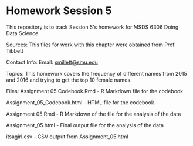 # Homework Session 5

This repository is to track Session 5's homework for MSDS 6306 Doing Data Science

Sources: This files for work with this chapter were obtained from Prof. Tibbett

Contact Info: Email: smillett@smu.edu

Topics: This homework covers the frequency of different names from 2015 and 2016 and trying to get the top 10 female names.

Files: 
Assignment 05 Codebook.Rmd - R Markdown file for the codebook

Assignment_05_Codebook.html - HTML file for the codebook

Assignment 05.Rmd - R Markdown of the file for the analysis of the data

Assignment_05.html - Final output file for the analysis of the data

itsagirl.csv - CSV output from Assignment_05.html

